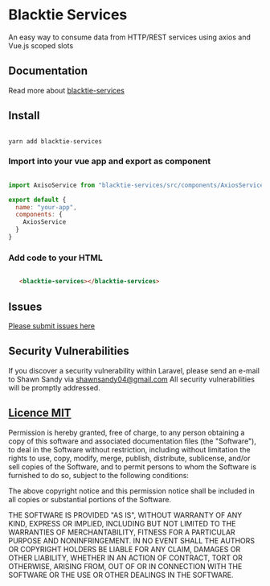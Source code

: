 # Blacktie Services

An easy way to consume data from HTTP/REST services using axios and Vue.js scoped slots

## Documentation

Read more about [blacktie-services](https://blacktie.netlify.com/guide/#/AxiosService)

## Install

```

yarn add blacktie-services

```

### Import into your vue app and export as component

```js

import AxisoService from "blacktie-services/src/components/AxiosService.vue";

export default {
  name: "your-app",
  components: {
    AxiosService
  }
}

```



### Add code to your HTML

```html

   <blacktie-services></blacktie-services>

```



## Issues

[Please submit issues here](https://github.com/shawn-sandy/blacktie/issues)

## Security Vulnerabilities
If you discover a security vulnerability within Laravel, please send an e-mail to Shawn Sandy via shawnsandy04@gmail.com All security vulnerabilities will be promptly addressed.



## [Licence MIT](https://opensource.org/licenses/MIT)

Permission is hereby granted, free of charge, to any person obtaining a copy of this software and associated documentation files (the "Software"), to deal in the Software without restriction, including without limitation the rights to use, copy, modify, merge, publish, distribute, sublicense, and/or sell copies of the Software, and to permit persons to whom the Software is furnished to do so, subject to the following conditions:

The above copyright notice and this permission notice shall be included in all copies or substantial portions of the Software.

THE SOFTWARE IS PROVIDED "AS IS", WITHOUT WARRANTY OF ANY KIND, EXPRESS OR IMPLIED, INCLUDING BUT NOT LIMITED TO THE WARRANTIES OF MERCHANTABILITY, FITNESS FOR A PARTICULAR PURPOSE AND NONINFRINGEMENT. IN NO EVENT SHALL THE AUTHORS OR COPYRIGHT HOLDERS BE LIABLE FOR ANY CLAIM, DAMAGES OR OTHER LIABILITY, WHETHER IN AN ACTION OF CONTRACT, TORT OR OTHERWISE, ARISING FROM, OUT OF OR IN CONNECTION WITH THE SOFTWARE OR THE USE OR OTHER DEALINGS IN THE SOFTWARE.
